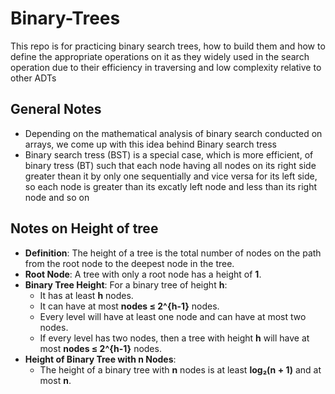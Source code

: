 # Binary-Trees
This repo is for practicing binary search trees, how to build them and how to define the appropriate operations on it as they widely used in the search operation due to their efficiency in traversing and low complexity relative to other ADTs

## General Notes
- Depending on the mathematical analysis of binary search conducted on arrays, we come up with this idea behind Binary search tress
&nbsp;
- Binary search tress (BST) is a special case, which is more efficient, of binary tress (BT) such that each node having all nodes on its right side greater thean it by only one sequentially and vice versa for its left side, so each node is greater than its excatly left node and less than its right node and so on
&nbsp;

## Notes on Height of tree
- **Definition**: The height of a tree is the total number of nodes on the path from the root node to the deepest node in the tree.
- **Root Node**: A tree with only a root node has a height of **1**.
- **Binary Tree Height**: For a binary tree of height **h**:
  - It has at least **h** nodes.
  - It can have at most **nodes ≤ 2^{h-1}** nodes.
  - Every level will have at least one node and can have at most two nodes.
  - If every level has two nodes, then a tree with height **h** will have at most **nodes ≤ 2^{h-1}** nodes.
- **Height of Binary Tree with n Nodes**:
  - The height of a binary tree with **n** nodes is at least **log₂(n + 1)** and at most **n**.

  
